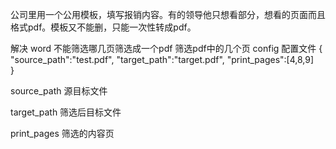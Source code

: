 公司里用一个公用模板，填写报销内容。有的领导他只想看部分，想看的页面而且格式pdf。模板又不能删，只能一次性转成pdf。

解决 word 不能筛选哪几页筛选成一个pdf
筛选pdf中的几个页
config 配置文件
{
	"source_path":"test.pdf",
	"target_path":"target.pdf",
	"print_pages":[4,8,9]	
}

source_path   源目标文件

target_path  筛选后目标文件

print_pages  筛选的内容页


